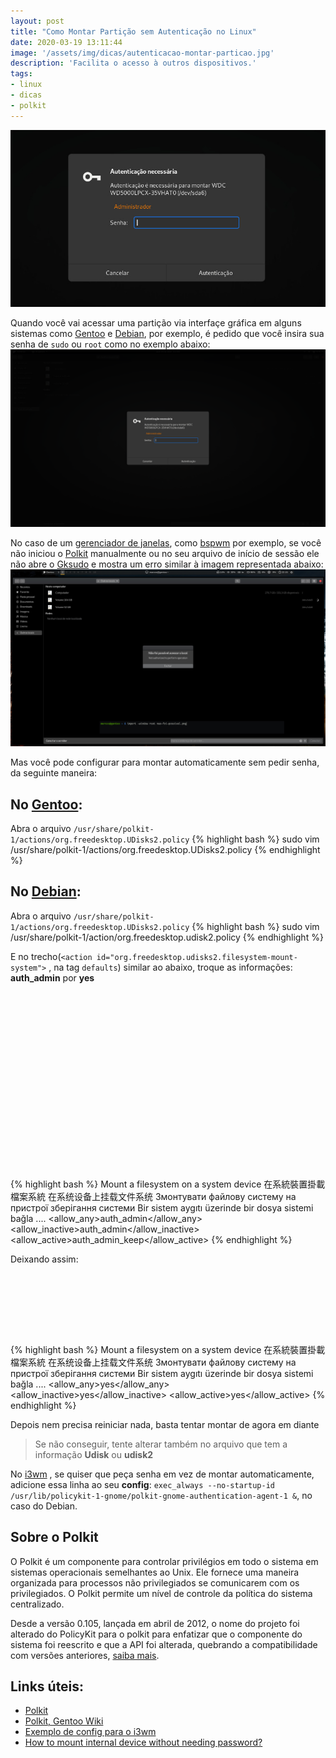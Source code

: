 ```yaml
---
layout: post
title: "Como Montar Partição sem Autenticação no Linux"
date: 2020-03-19 13:11:44
image: '/assets/img/dicas/autenticacao-montar-particao.jpg'
description: 'Facilita o acesso à outros dispositivos.'
tags:
- linux
- dicas
- polkit
---
```


![Como Montar Partição sem Autenticação no Linux](/assets/img/dicas/autenticacao-montar-particao.jpg)

Quando você vai acessar uma partição via interfaçe gráfica em alguns sistemas como [Gentoo](https://terminalroot.com.br/2020/03/10-dicas-fundamentais-para-seu-gentoo-linux.html) e [Debian](https://terminalroot.com.br/2017/09/como-instalar-o-debian-remotamente-via-ssh.html), por exemplo, é pedido que você insira sua senha de `sudo` ou `root` como no exemplo abaixo:
![Autenticação GNOME](/assets/img/dicas/autenticacao-montar-particao-gnome.png)

No caso de um [gerenciador de janelas](https://terminalroot.com.br/2019/04/5-ferramentas-para-voce-usar-no-seu-wm.html), como [bspwm](https://terminalroot.com.br/2018/09/bspwm-review.html) por exemplo, se você não iniciou o [Polkit](https://www.freedesktop.org/software/polkit/docs/latest/polkit.8.html) manualmente ou no seu arquivo de início de sessão ele não abre o [Gksudo](https://linux.die.net/man/1/gksudo) e mostra um erro similar à imagem representada abaixo:
![Não foi possível - bspwm](/assets/img/dicas/nao-foi-possivel-bpspwm.png)

Mas você pode configurar para montar automaticamente sem pedir senha, da seguinte maneira:

## No [Gentoo](https://gentoo.org/):
Abra o arquivo `/usr/share/polkit-1/actions/org.freedesktop.UDisks2.policy`
{% highlight bash %}
sudo vim /usr/share/polkit-1/actions/org.freedesktop.UDisks2.policy
{% endhighlight %}

## No [Debian](https://terminalroot.com.br/2017/09/como-instalar-debian-gnu-kfreebsd.html):
Abra o arquivo `/usr/share/polkit-1/actions/org.freedesktop.UDisks2.policy`
{% highlight bash %}
sudo vim /usr/share/polkit-1/action/org.freedesktop.udisk2.policy
{% endhighlight %}

E no trecho(`<action id="org.freedesktop.udisks2.filesystem-mount-system">` , na tag `defaults`) similar ao abaixo, troque as informações: **auth_admin** por **yes**

<!-- QUADRADO -->
<script async src="//pagead2.googlesyndication.com/pagead/js/adsbygoogle.js"></script>
<ins class="adsbygoogle"
style="display:inline-block;width:336px;height:280px"
data-ad-client="ca-pub-2838251107855362"
data-ad-slot="5351066970"></ins>
<script>
(adsbygoogle = window.adsbygoogle || []).push({});
</script>

{% highlight bash %}
<action id="org.freedesktop.udisks2.filesystem-mount-system">
    <description>Mount a filesystem on a system device</description>
    <description xml:lang="zh_TW">在系統裝置掛載檔案系統</description>
    <description xml:lang="zh_CN">在系统设备上挂载文件系统</description>
    <description xml:lang="uk">Змонтувати файлову систему на пристрої зберігання системи</description>
    <description xml:lang="tr">Bir sistem aygıtı üzerinde bir dosya sistemi bağla</description>
    ....
    <defaults>
    <allow_any>auth_admin</allow_any>
    <allow_inactive>auth_admin</allow_inactive>
    <allow_active>auth_admin_keep</allow_active>
    </defaults>
</action>
{% endhighlight %}

Deixando assim:

<!-- LISTA MIN -->
<script async src="//pagead2.googlesyndication.com/pagead/js/adsbygoogle.js"></script>
<ins class="adsbygoogle"
style="display:inline-block;width:730px;height:95px"
data-ad-client="ca-pub-2838251107855362"
data-ad-slot="5351066970"></ins>
<script>
(adsbygoogle = window.adsbygoogle || []).push({});
</script>

{% highlight bash %}
<action id="org.freedesktop.udisks2.filesystem-mount-system">
    <description>Mount a filesystem on a system device</description>
    <description xml:lang="zh_TW">在系統裝置掛載檔案系統</description>
    <description xml:lang="zh_CN">在系统设备上挂载文件系统</description>
    <description xml:lang="uk">Змонтувати файлову систему на пристрої зберігання системи</description>
    <description xml:lang="tr">Bir sistem aygıtı üzerinde bir dosya sistemi bağla</description>
    ....
    <defaults>
    <allow_any>yes</allow_any>
    <allow_inactive>yes</allow_inactive>
    <allow_active>yes</allow_active>
    </defaults>
</action>
{% endhighlight %}

Depois nem precisa reiniciar nada, basta tentar montar de agora em diante
> Se não conseguir, tente alterar também no arquivo que tem a informação **Udisk** ou **udisk2**

No [i3wm](https://terminalroot.com.br/2018/07/como-instalar-e-configurar-o-i3wm-e-o-i3blocks.html) , se quiser que peça senha em vez de montar automaticamente, adicione essa linha ao seu **config**: `exec_always --no-startup-id /usr/lib/policykit-1-gnome/polkit-gnome-authentication-agent-1 &`, no caso do Debian.

## Sobre o Polkit
O Polkit é um componente para controlar privilégios em todo o sistema em sistemas operacionais semelhantes ao Unix. Ele fornece uma maneira organizada para processos não privilegiados se comunicarem com os privilegiados. O Polkit permite um nível de controle da política do sistema centralizado.

Desde a versão 0.105, lançada em abril de 2012, o nome do projeto foi alterado do PolicyKit para o polkit para enfatizar que o componente do sistema foi reescrito e que a API foi alterada, quebrando a compatibilidade com versões anteriores, [saiba mais](https://en.m.wikipedia.org/wiki/Polkit).

## Links úteis:
+ [Polkit](https://www.freedesktop.org/software/polkit/docs/latest/polkit.8.html)
+ [Polkit, Gentoo Wiki](https://wiki.gentoo.org/wiki/Polkit)
+ [Exemplo de config para o i3wm](https://github.com/terroo/fonts/blob/master/files/i3/config)
+ [How to mount internal device without needing password?](https://forums.linuxmint.com/viewtopic.php?t=152357)
